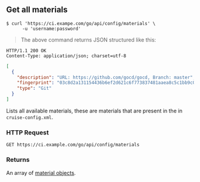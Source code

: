 ## Get all materials

```shell
$ curl 'https://ci.exampe.com/go/api/config/materials' \
      -u 'username:password'
```

> The above command returns JSON structured like this:

```http
HTTP/1.1 200 OK
Content-Type: application/json; charset=utf-8
```

```json
[
  {
    "description": "URL: https://github.com/gocd/gocd, Branch: master",
    "fingerprint": "03c8d2a131154436b6ef2d621c6f773837481aaea8c5c1bb9c0cb9b5bc64a2f1",
    "type": "Git"
  }
]
```

Lists all available materials, these are materials that are present in the in `cruise-config.xml`.

### HTTP Request

`GET https://ci.example.com/go/api/config/materials`

### Returns

An array of [material objects](#the-material-object).
